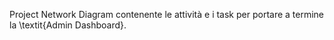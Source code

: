 Project Network Diagram contenente le attività e i task per portare a termine la \textit{Admin Dashboard}.